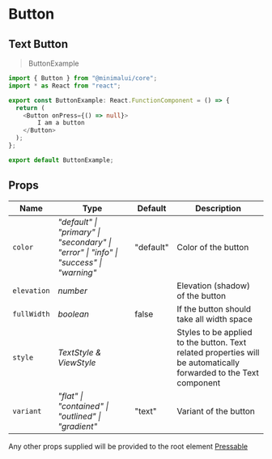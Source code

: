 # Button

## Text Button

> ButtonExample

```typescript 
import { Button } from "@minimalui/core";
import * as React from "react";

export const ButtonExample: React.FunctionComponent = () => {
  return (
    <Button onPress={() => null}>
        I am a button
    </Button>
  );
};

export default ButtonExample;
```

## Props

| Name               | Type           | Default  | Description |
| ------------------ | -------------- | -------- | ----------- |
| `color`            | *"default" \| "primary" \| "secondary" \| "error" \| "info" \| "success" \| "warning"*       | "default"         | Color of the button |
| `elevation`         | *number*       |           | Elevation (shadow) of the button |
| `fullWidth`         | *boolean*      | false     | If the button should take all width space |
| `style`             | *TextStyle & ViewStyle* | | Styles to be applied to the button. Text related properties will be automatically forwarded to the Text component |
| `variant`           | *"flat" \| "contained" \| "outlined" \| "gradient"*       | "text"         | Variant of the button |

Any other props supplied will be provided to the root element [Pressable](https://reactnative.dev/docs/pressable)
